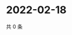 # 2022-02-18

共 0 条

<!-- BEGIN WEIBO -->
<!-- 最后更新时间 Fri Feb 18 2022 10:06:41 GMT+0800 (China Standard Time) -->

<!-- END WEIBO -->
